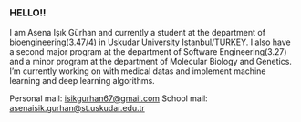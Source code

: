 ### HELLO!!
I am Asena Işık Gürhan and currently a student at the department of bioengineering(3.47/4) in Uskudar University Istanbul/TURKEY. I also have a second major program at the department of Software Engineering(3.27) and a minor program at the department of Molecular Biology and Genetics.
I’m currently working on with medical datas and implement machine learning and deep learning algorithms.

Personal mail: isikgurhan67@gmail.com
School mail: asenaisik.gurhan@st.uskudar.edu.tr




